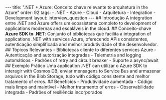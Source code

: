 --- title: ".NET + Azure: Conceito chave relevante to arquitetura in the Azure" order: 92 tags: - .NET - Azure - Cloud - Arquitetura - Integration - Development layout: interview_question --- ## Introdução A integration entre .NET and Azure offers um ecossistema completo to development of applications modernas and escaláveis in the cloud. ## Conceito-chave **Azure SDK to .NET**: Conjunto of bibliotecas que facilita a integration of applications .NET with services Azure, oferecendo APIs consistentes, autenticação simplificada and melhor produtividade of the desenvolvedor. ## Tópicos Relevantes - Bibliotecas cliente to diferentes services Azure - Autenticação and autorização integradas - Telemetria and logging automáticos - Padrões of retry and circuit breaker - Suporte a async/await ## Exemplo Prático Uma application .NET can utilizar o Azure SDK to interagir with Cosmos DB, enviar mensagens to Service Bus and armazenar arquivos in the Blob Storage, tudo with código consistente and melhor tratamento of erros. ## Benefícios - Produtividade aumentada - Código mais limpo and maintível - Melhor tratamento of erros - Observabilidade integrada - Padrões of resiliência incorporados